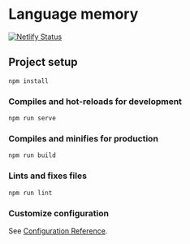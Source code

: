 # Language memory

[![Netlify Status](https://api.netlify.com/api/v1/badges/a4e43624-948a-41ea-b07c-2d2589fb5ecd/deploy-status)](https://app.netlify.com/sites/language-memory/deploys)

## Project setup

```
npm install
```

### Compiles and hot-reloads for development

```
npm run serve
```

### Compiles and minifies for production

```
npm run build
```

### Lints and fixes files

```
npm run lint
```

### Customize configuration

See [Configuration Reference](https://cli.vuejs.org/config/).

